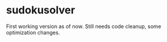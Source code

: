 # sudokusolver
First working version as of now.
Still needs code cleanup, some optimization changes.